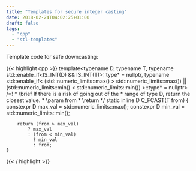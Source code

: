 ```yaml
---
title: "Templates for secure integer casting"
date: 2018-02-24T04:02:25+01:00
draft: false
tags:
  - "cpp"
  - "stl-templates"
---
```



Template code for safe downcasting:

{{< highlight cpp >}}
	template<typename D,
		 typename T,
		 typename std::enable_if<IS_INT(D) && IS_INT(T)>::type* = nullptr,
		 typename std::enable_if<
	    (std::numeric_limits<T>::max() > std::numeric_limits<D>::max()) ||
	    (std::numeric_limits<T>::min() < std::numeric_limits<D>::min())
		     >::type* = nullptr>
	/*!
	 * \brief If there is a risk of going out of the
	 *  range of type D, return the closest value.
	 * \param from
	 * \return
	 */
	static inline D C_FCAST(T from)
	{
	    constexpr D max_val = std::numeric_limits<D>::max();
	    constexpr D min_val = std::numeric_limits<D>::min();

	    return (from > max_val)
		    ? max_val
		    : (from < min_val)
		      ? min_val
		      : from;
	}
{{< / highlight >}}
